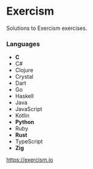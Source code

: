 # Exercism

Solutions to Exercism exercises.

### Languages

 - **C**
 - C#
 - Clojure
 - Crystal
 - Dart
 - Go
 - Haskell
 - Java
 - JavaScript
 - Kotlin
 - **Python**
 - Ruby
 - **Rust**
 - TypeScript
 - **Zig**


<https://exercism.io>
